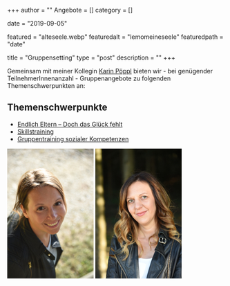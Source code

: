 +++
author = ""
Angebote = []
category = []

date = "2019-09-05"

featured = "alteseele.webp"
featuredalt = "lemomeineseele"
featuredpath = "date"


title = "Gruppensetting"
type = "post"
description = ""
+++

Gemeinsam mit meiner Kollegin [Karin Pöppl](/karinpoeppl) bieten wir - bei genügender TeilnehmerInnenanzahl - Gruppenangebote zu folgenden Themenschwerpunkten an:

## Themenschwerpunkte

* [Endlich Eltern – Doch das Glück fehlt](/skillstrainingppd)
* [Skillstraining](/skillstraining)
* [Gruppentraining sozialer Kompetenzen](/gsk)


![Beschreibungstext](/img/MarleneKienbacher.JPG "Marlene Kienbacher") ![Beschreibungstext](/img/KarinPoeppl.JPG "Karin Pöppl")
 